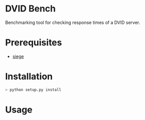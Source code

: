 DVID Bench
===========

Benchmarking tool for checking response times of a DVID server.

Prerequisites
=============

+ [siege](https://www.joedog.org/siege-home/)



Installation
============

```bash
> python setup.py install
```

Usage
=====


